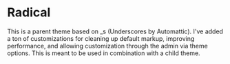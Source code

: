 Radical
===

This is a parent theme based on _s (Underscores by Automattic). I've added a ton of customizations for cleaning up default markup, improving performance, and allowing customization through the admin via theme options. This is meant to be used in combination with a child theme.